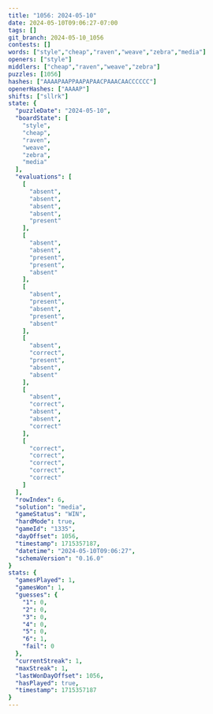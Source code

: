 ```yaml
---
title: "1056: 2024-05-10"
date: 2024-05-10T09:06:27-07:00
tags: []
git_branch: 2024-05-10_1056
contests: []
words: ["style","cheap","raven","weave","zebra","media"]
openers: ["style"]
middlers: ["cheap","raven","weave","zebra"]
puzzles: [1056]
hashes: ["AAAAPAAPPAAPAPAACPAAACAACCCCCC"]
openerHashes: ["AAAAP"]
shifts: ["sllrk"]
state: {
  "puzzleDate": "2024-05-10",
  "boardState": [
    "style",
    "cheap",
    "raven",
    "weave",
    "zebra",
    "media"
  ],
  "evaluations": [
    [
      "absent",
      "absent",
      "absent",
      "absent",
      "present"
    ],
    [
      "absent",
      "absent",
      "present",
      "present",
      "absent"
    ],
    [
      "absent",
      "present",
      "absent",
      "present",
      "absent"
    ],
    [
      "absent",
      "correct",
      "present",
      "absent",
      "absent"
    ],
    [
      "absent",
      "correct",
      "absent",
      "absent",
      "correct"
    ],
    [
      "correct",
      "correct",
      "correct",
      "correct",
      "correct"
    ]
  ],
  "rowIndex": 6,
  "solution": "media",
  "gameStatus": "WIN",
  "hardMode": true,
  "gameId": "1335",
  "dayOffset": 1056,
  "timestamp": 1715357187,
  "datetime": "2024-05-10T09:06:27",
  "schemaVersion": "0.16.0"
}
stats: {
  "gamesPlayed": 1,
  "gamesWon": 1,
  "guesses": {
    "1": 0,
    "2": 0,
    "3": 0,
    "4": 0,
    "5": 0,
    "6": 1,
    "fail": 0
  },
  "currentStreak": 1,
  "maxStreak": 1,
  "lastWonDayOffset": 1056,
  "hasPlayed": true,
  "timestamp": 1715357187
}
---
```

<!-- more -->
